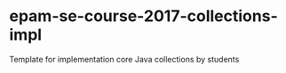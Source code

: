# epam-se-course-2017-collections-impl
Template for implementation core Java collections by students

